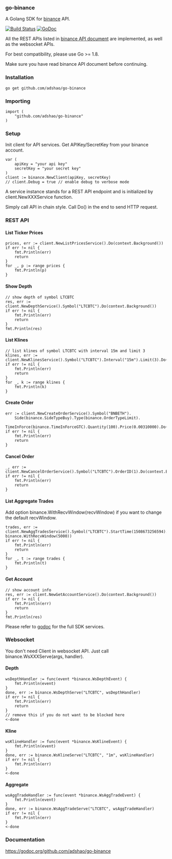 ### go-binance

A Golang SDK for [binance](https://www.binance.com) API.

[![Build Status](https://travis-ci.org/adshao/go-binance.svg?branch=master)](https://travis-ci.org/adshao/go-binance)
[![GoDoc](https://godoc.org/github.com/adshao/go-binance?status.svg)](https://godoc.org/github.com/adshao/go-binance)

All the REST APIs listed in [binance API document](https://www.binance.com/restapipub.html) are implemented, as well as the websocket APIs.

For best compatibility, please use Go >= 1.8.

Make sure you have read binance API document before continuing.

### Installation

```shell
go get github.com/adshao/go-binance
```

### Importing

```golang
import (
    "github.com/adshao/go-binance"
)
```

### Setup

Init client for API services. Get APIKey/SecretKey from your binance account.

```golang
var (
    apiKey = "your api key"
    secretKey = "your secret key"
)
client := binance.NewClient(apiKey, secretKey)
// client.Debug = true // enable debug to verbose mode
```

A service instance stands for a REST API endpoint and is initialized by client.NewXXXService function.

Simply call API in chain style. Call Do() in the end to send HTTP request.

### REST API

#### List Ticker Prices

```golang
prices, err := client.NewListPricesService().Do(context.Background())
if err != nil {
    fmt.Println(err)
    return
}
for _, p := range prices {
    fmt.Println(p)
}
```

#### Show Depth

```golang
// show depth of symbol LTCBTC
res, err := client.NewDepthService().Symbol("LTCBTC").Do(context.Background())
if err != nil {
    fmt.Println(err)
    return
}
fmt.Println(res)
```

#### List Klines

```golang
// list klines of symbol LTCBTC with interval 15m and limit 3
klines, err := client.NewKlinesService().Symbol("LTCBTC").Interval("15m").Limit(3).Do(context.Background())
if err != nil {
    fmt.Println(err)
    return
}
for _, k := range klines {
    fmt.Println(k)
}
```

#### Create Order

```golang
err := client.NewCreateOrderService().Symbol("BNBETH").
    Side(binance.SideTypeBuy).Type(binance.OrderTypeLimit).
    TimeInForce(binance.TimeInForceGTC).Quantity(100).Price(0.00310000).Do(context.Background())
if err != nil {
    fmt.Println(err)
    return
}
```

#### Cancel Order

```golang
_, err := client.NewCancelOrderService().Symbol("LTCBTC").OrderID(1).Do(context.Background())
if err != nil {
    fmt.Println(err)
    return
}
```

#### List Aggregate Trades

Add option binance.WithRecvWindow(recvWindow) if you want to change the default recvWindow.

```golang
trades, err := client.NewAggTradesService().Symbol("LTCBTC").StartTime(1508673256594).EndTime(1508673256594).Do(context.Background(), binance.WithRecvWindow(5000))
if err != nil {
    fmt.Println(err)
    return
}
for _, t := range trades {
    fmt.Println(t)
}
```

#### Get Account

```golang
// show account info
res, err := client.NewGetAccountService().Do(context.Background())
if err != nil {
    fmt.Println(err)
    return
}
fmt.Println(res)
```

Please refer to [godoc](https://godoc.org/github.com/adshao/go-binance) for the full SDK services.

### Websocket

You don't need Client in websocket API. Just call binance.WsXXXServe(args, handler).

#### Depth

```golang
wsDepthHandler := func(event *binance.WsDepthEvent) {
    fmt.Println(event)
}
done, err := binance.WsDepthServe("LTCBTC", wsDepthHandler)
if err != nil {
    fmt.Println(err)
    return
}
// remove this if you do not want to be blocked here
<-done
```

#### Kline

```glang
wsKlineHandler := func(event *binance.WsKlineEvent) {
    fmt.Println(event)
}
done, err := binance.WsKlineServe("LTCBTC", "1m", wsKlineHandler)
if err != nil {
    fmt.Println(err)
}
<-done
```

#### Aggregate

```golang
wsAggTradeHandler := func(event *binance.WsAggTradeEvent) {
    fmt.Println(event)
}
done, err := binance.WsAggTradeServe("LTCBTC", wsAggTradeHandler)
if err != nil {
    fmt.Println(err)
}
<-done
```

### Documentation

https://godoc.org/github.com/adshao/go-binance
